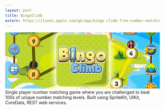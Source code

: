 ```yaml
---
layout: post
title: BingoClimb
extern: https://itunes.apple.com/gb/app/bingo-climb-free-number-matching/id981848964?mt=8
---
```

<img src="./images/fulls/bingoclimb.png" class="fit image">
Single player number matching game where you are challenged to beat 100s of unique number matching levels. Built using SpriteKit, UIKit, CoreData, REST web services. 
